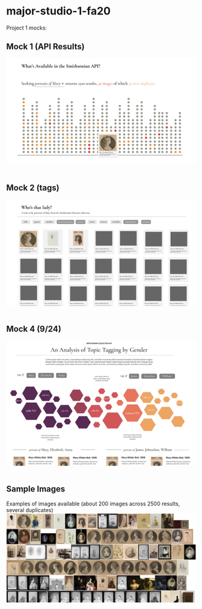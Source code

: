 # major-studio-1-fa20

Project 1 mocks:<br />
## Mock 1 (API Results)
![Mock 1](proj-1/mocks/mock1.png)<br /><br />
## Mock 2 (tags)
![Mock 2](proj-1/mocks/mock2.png)<br /><br />
## Mock 4 (9/24)
![Mock 4](proj-1/mocks/mock4.png)<br /><br />
## Sample Images
Examples of images available (about 200 images across 2500 results, several duplicates)
![Example of results](proj-1/mocks/results.png)
